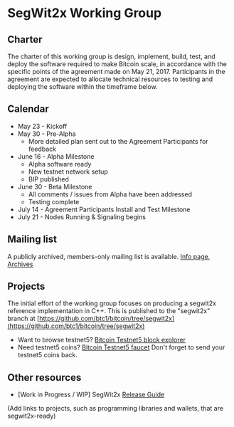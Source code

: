 # SegWit2x Working Group

## Charter

The charter of this working group is design, implement, build, test, and deploy the software required to make Bitcoin scale, in accordance with the specific points of the agreement made on May 21, 2017.  Participants in the agreement are expected to allocate technical resources to testing and deploying the software within the timeframe below.

## Calendar

* May 23 - Kickoff
* May 30 - Pre-Alpha
    * More detailed plan sent out to the Agreement Participants for feedback
* June 16 - Alpha Milestone
    * Alpha software ready
    * New testnet network setup
    * BIP published
* June  30 - Beta Milestone
    * All comments / issues from Alpha have been addressed
    * Testing complete
* July 14 - Agreement Participants Install and Test Milestone
* July 21 - Nodes Running & Signaling begins

## Mailing list

A publicly archived, members-only mailing list is available.  [Info page](https://lists.linuxfoundation.org/mailman/listinfo/bitcoin-segwit2x), [Archives](https://lists.linuxfoundation.org/pipermail/bitcoin-segwit2x/)

## Projects

The initial effort of the working group focuses on producing a segwit2x reference implementation in C++.   This is published to the "segwit2x" branch at [https://github.com/btc1/bitcoin/tree/segwit2x](https://github.com/btc1/bitcoin/tree/segwit2x)

* Want to browse testnet5? [Bitcoin Testnet5 block explorer](https://testnet5.blockchain.info/)
* Need testnet5 coins? [Bitcoin Testnet5 faucet](http://li1164-223.members.linode.com/) Don't forget to send your testnet5 coins back.

## Other resources

* [Work in Progress / WIP] SegWit2x [Release Guide](segwit2x-guide.md)

(Add links to projects, such as programming libraries and wallets, that are segwit2x-ready)
